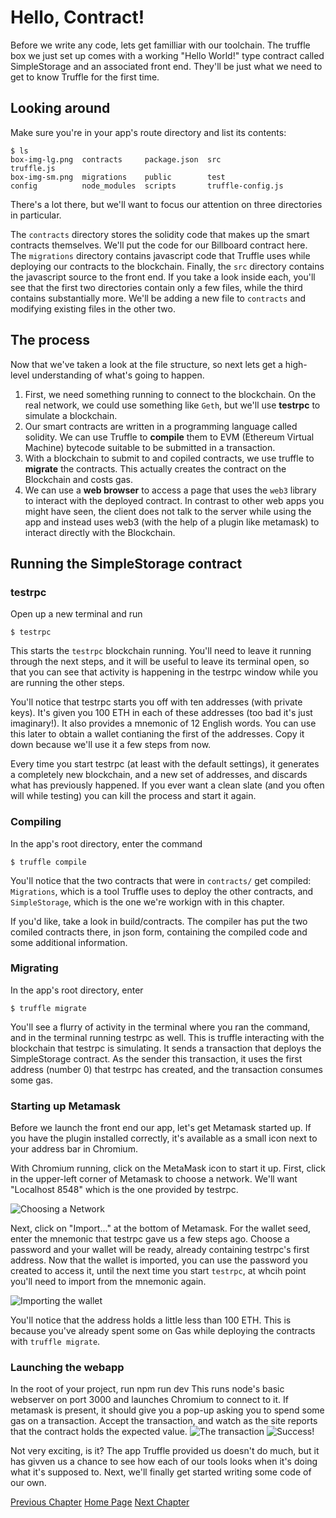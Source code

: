 # Hello, Contract!
Before we write any code, lets get familliar with our toolchain. The truffle box we just set up comes with a working "Hello World!" type contract called SimpleStorage and an associated front end. They'll be just what we need to get to know Truffle for the first time. 

## Looking around
Make sure you're in your app's route directory and list its contents:

    $ ls
    box-img-lg.png  contracts     package.json  src                truffle.js
    box-img-sm.png  migrations    public        test
    config          node_modules  scripts       truffle-config.js

There's a lot there, but we'll want to focus our attention on three directories in particular.

The `contracts` directory stores the solidity code that makes up the smart contracts themselves. We'll put the code for our Billboard contract here. The `migrations` directory contains javascript code that Truffle uses while deploying our contracts to the blockchain. Finally, the `src` directory contains the javascript source to the front end. If you take a look inside each, you'll see that the first two directories contain only a few files, while the third contains substantially more. We'll be adding a new file to `contracts` and modifying existing files in the other two. 

## The process
Now that we've taken a look at the file structure, so next lets get a high-level understanding of what's going to happen.

1. First, we need something running to connect to the blockchain. On the real network, we could use something like `Geth`, but we'll use **testrpc** to simulate a blockchain.
2. Our smart contracts are written in a programming language called solidity. We can use Truffle to **compile** them to EVM (Ethereum Virtual Machine) bytecode suitable to be submitted in a transaction. 
3. With a blockchain to submit to and copiled contracts, we use truffle to **migrate** the contracts. This actually creates the contract on the Blockchain and costs gas. 
4. We can use a **web browser** to access a page that uses the `web3` library to interact with the deployed contract. In contrast to other web apps you might have seen, the client does not talk to the server while using the app and instead uses web3 (with the help of a plugin like metamask) to interact directly with the Blockchain.

## Running the SimpleStorage contract
### testrpc
Open up a new terminal and run

    $ testrpc

This starts the `testrpc` blockchain running. You'll need to leave it running through the next steps, and it will be useful to leave its terminal open, so that you can see that activity is happening in the testrpc window while you are running the other steps.

You'll notice that testrpc starts you off with ten addresses (with private keys). It's given you 100 ETH in each of these addresses (too bad it's just imaginary!). It also provides a mnemonic of 12 English words. You can use this later to obtain a wallet contianing the first of the addresses. Copy it down because we'll use it a few steps from now.

Every time you start testrpc (at least with the default settings), it generates a completely new blockchain, and a new set of addresses, and discards what has previously happened. If you ever want a clean slate (and you often will while testing) you can kill the process and start it again.

###  Compiling
In the app's root directory, enter the command 

    $ truffle compile

You'll notice that the two contracts that were in `contracts/` get compiled: `Migrations`, which is a tool Truffle uses to deploy the other contracts, and `SimpleStorage`, which is the one we're workign with in this chapter.

If you'd like, take a look in build/contracts. The compiler has put the two comiled contracts there, in json form, containing the compiled code and some additional information.

### Migrating
In the app's root directory, enter

    $ truffle migrate

You'll see a flurry of activity in the terminal where you ran the command, and in the terminal running testrpc as well. This is truffle interacting with the blockchain that testrpc is simulating. It sends a transaction that deploys the SimpleStorage contract. As the sender this transaction, it uses the first address (number 0) that testrpc has created, and the transaction consumes some gas.

### Starting up Metamask
Before we launch the front end our app, let's get Metamask started up. If you have the plugin installed correctly, it's available as a small icon next to your address bar in Chromium. 

With Chromium running, click on the MetaMask icon to start it up. First, click in the upper-left corner of Metamask to choose a network. We'll want "Localhost 8548" which is the one provided by testrpc. 

![Choosing a Network](images/chap2/metamaskchoosenetwork.png)

Next, click on "Import..." at the bottom of Metamask. For the wallet seed, enter the mnemonic that testrpc gave us a few steps ago. Choose a password and your wallet will be ready, already containing testrpc's first address. Now that the wallet is imported, you can use the password you created to access it, until the next time you start `testrpc`, at whcih point you'll need to import from the mnemonic again. 

![Importing the wallet](images/chap2/metamaskrecoverwallet.png)

You'll notice that the address holds a little less than 100 ETH. This is because you've already spent some on Gas while deploying the contracts with `truffle migrate`.

### Launching the webapp
In the root of your project, run
    npm run dev
This runs node's basic webserver on port 3000 and launches Chromium to connect to it. If metamask is present, it should give you a pop-up asking you to spend some gas on a transaction. Accept the transaction, and watch as the site reports that the contract holds the expected value. 
![The transaction](images/chap2/storagetransaction.png)
![Success!](images/chap2/storagesuccess.png)


Not very exciting, is it? The app Truffle provided us doesn't do much, but it has givven us a chance to see how each of our tools looks when it's doing what it's supposed to. Next, we'll finally get started writing some code of our own. 


[Previous Chapter](chap1.html) [Home Page](index.html) [Next Chapter](chap3.html)




